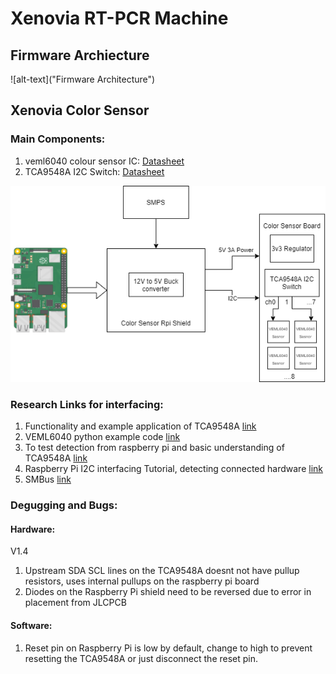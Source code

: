 # Xenovia RT-PCR Machine

## Firmware Archiecture

![alt-text]("Firmware Architecture")


## Xenovia Color Sensor 

### Main Components:
1. veml6040 colour sensor IC:  [Datasheet](https://www.vishay.com/docs/84276/veml6040.pdf)
2. TCA9548A I2C Switch: [Datasheet](https://www.ti.com/lit/ds/symlink/tca9548a.pdf)

![alt-text](https://github.com/FracktalWorks/Xenovia-RNA-Extraction-PCR-Machine/blob/master/Color%20Sensor/Color%20Sensor%20HW%20Block%20Diagram.png?raw=true "Hardware Architecture")

### Research Links for interfacing:
1. Functionality and example application of TCA9548A [link](https://www.hackster.io/tarantula3/tca9548a-i2c-multiplexer-module-with-arduino-and-nodemcu-3d3313)
2. VEML6040 python example code [link](https://www.raspberrypi.org/forums/viewtopic.php?t=263498)
3. To test detection from raspberry pi and basic understanding of TCA9548A [link](https://www.raspberrypi.org/forums/viewtopic.php?t=146416)
4. Raspberry Pi I2C interfacing Tutorial, detecting connected hardware [link](https://learn.adafruit.com/adafruits-raspberry-pi-lesson-4-gpio-setup/configuring-i2c)
5. SMBus [link](http://wiki.erazor-zone.de/wiki:linux:python:smbus:doc)
### Degugging and Bugs:
#### Hardware:
V1.4
1. Upstream SDA SCL lines on the TCA9548A doesnt not have pullup resistors, uses internal pullups on the raspberry pi board
2. Diodes on the Raspberry Pi shield need to be reversed due to error in placement from JLCPCB

#### Software:

1. Reset pin on Raspberry Pi is low by default, change to high to prevent resetting the TCA9548A or just disconnect the reset pin.


